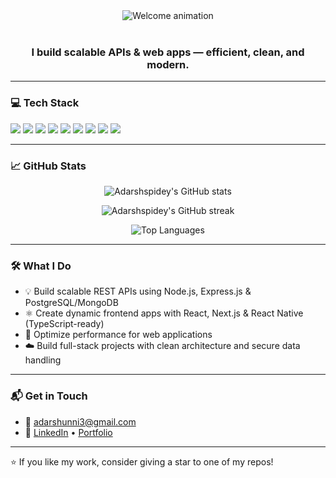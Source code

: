 <div align="center" style="margin-bottom: 40px;">
  <img src="https://readme-typing-svg.herokuapp.com?font=Fira+Code&size=36&duration=3000&pause=1000&center=true&vCenter=true&multiline=true&width=800&height=150&lines=👋+Welcome!+I'm+Adarsh.;സ്വാഗതം!+ഞാൻ+അദർശ്.;ようこそ!+私はアダーシュです." alt="Welcome animation" />
</div>

<h3 align="center">I build scalable APIs & web apps — efficient, clean, and modern.</h3>

---

### 💻 Tech Stack

<p align="left">
  <img src="https://img.shields.io/badge/JavaScript-F7DF1E?style=for-the-badge&logo=javascript&logoColor=black" />
  <img src="https://img.shields.io/badge/TypeScript-3178C6?style=for-the-badge&logo=typescript&logoColor=white" />
  <img src="https://img.shields.io/badge/React-20232a?style=for-the-badge&logo=react&logoColor=61dafb" />
  <img src="https://img.shields.io/badge/React_Native-20232A?style=for-the-badge&logo=react&logoColor=61DAFB" />
  <img src="https://img.shields.io/badge/Next.js-000000?style=for-the-badge&logo=next.js&logoColor=white" />
  <img src="https://img.shields.io/badge/Node.js-339933?style=for-the-badge&logo=nodedotjs&logoColor=white" />
  <img src="https://img.shields.io/badge/Express.js-404D59?style=for-the-badge" />
  <img src="https://img.shields.io/badge/MongoDB-4EA94B?style=for-the-badge&logo=mongodb&logoColor=white" />
  <img src="https://img.shields.io/badge/PostgreSQL-336791?style=for-the-badge&logo=postgresql&logoColor=white" />
</p>

---

### 📈 GitHub Stats

<p align="center">
  <img src="https://github-readme-stats.vercel.app/api?username=Adarshspidey&show_icons=true&theme=radical" alt="Adarshspidey's GitHub stats" />
</p>

<p align="center">
  <img src="https://github-readme-streak-stats.herokuapp.com/?user=Adarshspidey&theme=radical" alt="Adarshspidey's GitHub streak" />
</p>

<p align="center">
  <img src="https://github-readme-stats.vercel.app/api/top-langs/?username=Adarshspidey&layout=compact&theme=radical" alt="Top Languages" />
</p>

---

### 🛠️ What I Do

- 💡 Build scalable REST APIs using Node.js, Express.js & PostgreSQL/MongoDB
- ⚛️ Create dynamic frontend apps with React, Next.js & React Native (TypeScript-ready)
- 🚀 Optimize performance for web applications
- ☁️ Build full-stack projects with clean architecture and secure data handling

---

### 📬 Get in Touch

- 📧 [adarshunni3@gmail.com](mailto:adarshunni3@gmail.com)
- 🔗 [LinkedIn](https://www.linkedin.com/in/adarshunni/) • [Portfolio](https://adarshunni3.wixstudio.io/portfolio)

---

⭐ If you like my work, consider giving a star to one of my repos!

